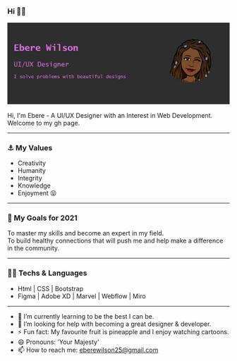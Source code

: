 ### Hi :superhero_woman:

<img src="https://github.com/Eberewilson/Eberewilson/blob/master/gh-image.png">

Hi, I'm Ebere - A UI/UX Designer with an Interest in Web Development. Welcome to my gh page.

----------------------------------------------------------------------------------------------------------------------------

### :anchor: My Values
- Creativity
- Humanity
- Integrity
- Knowledge
- Enjoyment  :stuck_out_tongue_closed_eyes:

-----------------------------------------------------------------------------------------------------------------------------

### 🔭 My Goals for 2021
To master my skills and become an expert in my field. <br>
To build healthy connections that will push me and help make a difference in the community.

------------------------------------------------------------------------------------------------------------------------------

### :woman_technologist: Techs & Languages
- Html | CSS | Bootstrap
- Figma | Adobe XD | Marvel | Webflow | Miro

-----------------------------------------------------------------------------------------------------------------------------

- 🌱 I’m currently learning to be the best I can be.
- 🤔 I’m looking for help with becoming a great designer & developer.
- ⚡ Fun fact: My favourite fruit is pineapple and I enjoy watching cartoons.
- 😄 Pronouns: 'Your Majesty'
- 📫 How to reach me: eberewilson25@gmail.com


<!--
**Eberewilson/Eberewilson** is a ✨ _special_ ✨ repository because its `README.md` (this file) appears on your GitHub profile.

Here are some ideas to get you started:

- 🔭 I’m currently working on ...
- 👯 I’m looking to collaborate on ...
- 💬 Ask me about ...
-->
